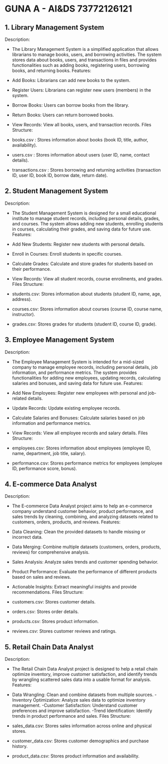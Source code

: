 # GUNA A - AI&DS 73772126121
## 1. Library Management System
Description:

* The Library Management System is a simplified application that allows librarians to manage books, users, and borrowing activities. The system stores data about books, users, and transactions in files and provides functionalities such as adding books, registering users, borrowing books, and returning books.
Features:

* Add Books: Librarians can add new books to the system.
* Register Users: Librarians can register new users (members) in the system.
* Borrow Books: Users can borrow books from the library.
* Return Books: Users can return borrowed books.
* View Records: View all books, users, and transaction records. Files Structure:
* books.csv : Stores information about books (book ID, title, author, availability).
* users.csv : Stores information about users (user ID, name, contact details).
* transactions.csv : Stores borrowing and returning activities (transaction ID, user ID, book ID, borrow date, return date).
## 2. Student Management System
Description:

* The Student Management System is designed for a small educational institute to manage student records, including personal details, grades, and courses. The system allows adding new students, enrolling students in courses, calculating their grades, and saving data for future use.
Features:

* Add New Students: Register new students with personal details.
* Enroll in Courses: Enroll students in specific courses.
* Calculate Grades: Calculate and store grades for students based on their performance.
* View Records: View all student records, course enrollments, and grades. Files Structure:
* students.csv: Stores information about students (student ID, name, age, address).
* courses.csv: Stores information about courses (course ID, course name, instructor).
* grades.csv: Stores grades for students (student ID, course ID, grade).
## 3. Employee Management System
Description:

* The Employee Management System is intended for a mid-sized company to manage employee records, including personal details, job information, and performance metrics. The system provides functionalities for adding new employees, updating records, calculating salaries and bonuses, and saving data for future use.
Features:

* Add New Employees: Register new employees with personal and job-related details.
* Update Records: Update existing employee records.
* Calculate Salaries and Bonuses: Calculate salaries based on job information and performance metrics.
* View Records: View all employee records and salary details. Files Structure:
* employees.csv: Stores information about employees (employee ID, name, department, job title, salary).
* performance.csv: Stores performance metrics for employees (employee ID, performance score, bonus).
## 4. E-commerce Data Analyst
Description:

* The E-commerce Data Analyst project aims to help an e-commerce company understand customer behavior, product performance, and sales trends by cleaning, combining, and analyzing datasets related to customers, orders, products, and reviews.
Features:

* Data Cleaning: Clean the provided datasets to handle missing or incorrect data.
* Data Merging: Combine multiple datasets (customers, orders, products, reviews) for comprehensive analysis.
* Sales Analysis: Analyze sales trends and customer spending behavior.
* Product Performance: Evaluate the performance of different products based on sales and reviews.
* Actionable Insights: Extract meaningful insights and provide recommendations. Files Structure:
* customers.csv: Stores customer details.
* orders.csv: Stores order details.
* products.csv: Stores product information.
* reviews.csv: Stores customer reviews and ratings.
## 5. Retail Chain Data Analyst
Description:

* The Retail Chain Data Analyst project is designed to help a retail chain optimize inventory, improve customer satisfaction, and identify trends by wrangling scattered sales data into a usable format for analysis.
Features:

* Data Wrangling: Clean and combine datasets from multiple sources. -Inventory Optimization: Analyze sales data to optimize inventory management. -Customer Satisfaction: Understand customer preferences and improve satisfaction. -Trend Identification: Identify trends in product performance and sales. Files Structure:
* sales_data.csv: Stores sales information across online and physical stores.
* customer_data.csv: Stores customer demographics and purchase history.
* product_data.csv: Stores product information and availability.

